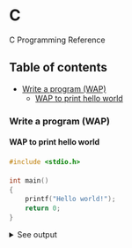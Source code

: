# C

C Programming Reference

## Table of contents

- [Write a program (WAP)](#write-a-program-wap)
  - [WAP to print hello world](#wap-to-print-hello-world)

### Write a program (WAP)

#### WAP to print hello world

```c
#include <stdio.h>

int main()
{
    printf("Hello world!");
    return 0;
}
```

<details><summary>See output</summary>

![1](ss/1.png)

</details>
